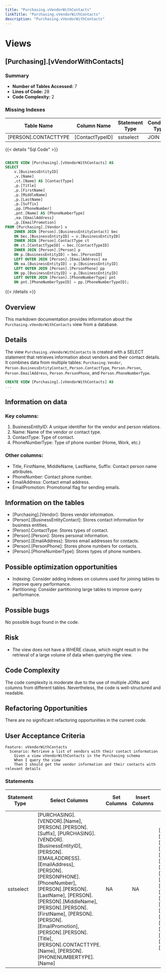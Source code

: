 ```yaml
---
title: "Purchasing.vVendorWithContacts"
linkTitle: "Purchasing.vVendorWithContacts"
description: "Purchasing.vVendorWithContacts"
---
```


# Views

## [Purchasing].[vVendorWithContacts]
### Summary


- **Number of Tables Accessed:** 7
- **Lines of Code:** 28
- **Code Complexity:** 2
### Missing Indexes

| Table Name | Column Name | Statement Type | Condition Type |
|---|---|---|---|
| [PERSON].CONTACTTYPE| [ContactTypeID] | sstselect | JOIN |



{{< details "Sql Code" >}}
```sql

CREATE VIEW [Purchasing].[vVendorWithContacts] AS 
SELECT 
    v.[BusinessEntityID]
    ,v.[Name]
    ,ct.[Name] AS [ContactType] 
    ,p.[Title] 
    ,p.[FirstName] 
    ,p.[MiddleName] 
    ,p.[LastName] 
    ,p.[Suffix] 
    ,pp.[PhoneNumber] 
	,pnt.[Name] AS [PhoneNumberType]
    ,ea.[EmailAddress] 
    ,p.[EmailPromotion] 
FROM [Purchasing].[Vendor] v
    INNER JOIN [Person].[BusinessEntityContact] bec 
    ON bec.[BusinessEntityID] = v.[BusinessEntityID]
	INNER JOIN [Person].ContactType ct
	ON ct.[ContactTypeID] = bec.[ContactTypeID]
	INNER JOIN [Person].[Person] p
	ON p.[BusinessEntityID] = bec.[PersonID]
	LEFT OUTER JOIN [Person].[EmailAddress] ea
	ON ea.[BusinessEntityID] = p.[BusinessEntityID]
	LEFT OUTER JOIN [Person].[PersonPhone] pp
	ON pp.[BusinessEntityID] = p.[BusinessEntityID]
	LEFT OUTER JOIN [Person].[PhoneNumberType] pnt
	ON pnt.[PhoneNumberTypeID] = pp.[PhoneNumberTypeID];

```
{{< /details >}}
## Overview
This markdown documentation provides information about the `Purchasing.vVendorWithContacts` view from a database.

## Details
The view `Purchasing.vVendorWithContacts` is created with a SELECT statement that retrieves information about vendors and their contact details. It combines data from multiple tables: `Purchasing.Vendor`, `Person.BusinessEntityContact`, `Person.ContactType`, `Person.Person`, `Person.EmailAddress`, `Person.PersonPhone`, and `Person.PhoneNumberType`.

```sql
CREATE VIEW [Purchasing].[vVendorWithContacts] AS 
...
```

## Information on data

### Key columns:

1. BusinessEntityID: A unique identifier for the vendor and person relations.
2. Name: Name of the vendor or contact type.
3. ContactType: Type of contact.
4. PhoneNumberType: Type of phone number (Home, Work, etc.)

### Other columns:

- Title, FirstName, MiddleName, LastName, Suffix: Contact person name attributes.
- PhoneNumber: Contact phone number.
- EmailAddress: Contact email address.
- EmailPromotion: Promotional flag for sending emails.

## Information on the tables

- [Purchasing].[Vendor]: Stores vendor information.
- [Person].[BusinessEntityContact]: Stores contact information for business entities.
- [Person].ContactType: Stores types of contact.
- [Person].[Person]: Stores personal information.
- [Person].[EmailAddress]: Stores email addresses for contacts.
- [Person].[PersonPhone]: Stores phone numbers for contacts.
- [Person].[PhoneNumberType]: Stores types of phone numbers.

## Possible optimization opportunities
- Indexing: Consider adding indexes on columns used for joining tables to improve query performance.
- Partitioning: Consider partitioning large tables to improve query performance.

## Possible bugs

No possible bugs found in the code.

## Risk

- The view does not have a WHERE clause, which might result in the retrieval of a large volume of data when querying the view.

## Code Complexity

The code complexity is moderate due to the use of multiple JOINs and columns from different tables. Nevertheless, the code is well-structured and readable.

## Refactoring Opportunities

There are no significant refactoring opportunities in the current code.

## User Acceptance Criteria

```gherkin
Feature: vVendorWithContacts
  Scenario: Retrieve a list of vendors with their contact information
    Given a view vVendorWithContacts in the Purchasing schema
    When I query the view
    Then I should get the vendor information and their contacts with relevant details
```
### Statements

| Statement Type | Select Columns | Set Columns | Insert Columns | Joins Columns | Where Columns | Order By Columns | Group By Columns | Having Columns | Table Name |
|---|---|---|---|---|---|---|---|---|---|
| sstselect | [PURCHASING].[VENDOR].[Name], [PERSON].[PERSON].[Suffix], [PURCHASING].[VENDOR].[BusinessEntityID], [PERSON].[EMAILADDRESS].[EmailAddress], [PERSON].[PERSONPHONE].[PhoneNumber], [PERSON].[PERSON].[LastName], [PERSON].[PERSON].[MiddleName], [PERSON].[PERSON].[FirstName], [PERSON].[PERSON].[EmailPromotion], [PERSON].[PERSON].[Title], [PERSON].CONTACTTYPE.[Name], [PERSON].[PHONENUMBERTYPE].[Name] | NA | NA | [PERSON].[EMAILADDRESS].[BusinessEntityID], [PERSON].[BUSINESSENTITYCONTACT].[BusinessEntityID], [PURCHASING].[VENDOR].[BusinessEntityID], [PERSON].[BUSINESSENTITYCONTACT].[PersonID], [PERSON].[BUSINESSENTITYCONTACT].[ContactTypeID], [PERSON].CONTACTTYPE.[ContactTypeID], [PERSON].[PERSONPHONE].[PhoneNumberTypeID], [PERSON].[PERSON].[BusinessEntityID], [PERSON].[PERSONPHONE].[BusinessEntityID], [PERSON].[PHONENUMBERTYPE].[PhoneNumberTypeID] |  |  |  |  | [Person].ContactType, [Person].[EmailAddress], [Person].[BusinessEntityContact], [Purchasing].[Vendor], [Person].[PhoneNumberType], [Person].[Person], [Person].[PersonPhone] |

